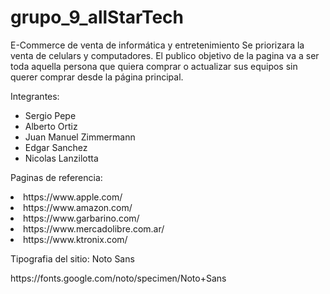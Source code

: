 # grupo_9_allStarTech
<P>E-Commerce de venta de informática y entretenimiento
Se priorizara la venta de celulars y computadores.
El publico objetivo de la pagina va a ser toda aquella persona que quiera comprar o actualizar sus equipos sin querer comprar desde la página principal.</p>
<p>Integrantes:</p>
<ul>
   <li>Sergio Pepe</li>
   <li>Alberto Ortiz</li>
   <li>Juan Manuel Zimmermann</li>
   <li>Edgar Sanchez</li>
   <li>Nicolas Lanzilotta</li>
</ul>
<p>Paginas de referencia:<p>
<li>https://www.apple.com/</li>
<li>https://www.amazon.com/</li>
<li>https://www.garbarino.com/</li>
<li>https://www.mercadolibre.com.ar/</li>
<li>https://www.ktronix.com/</li>

<p>Tipografia del sitio: Noto Sans</p>
<p>https://fonts.google.com/noto/specimen/Noto+Sans</p> 
